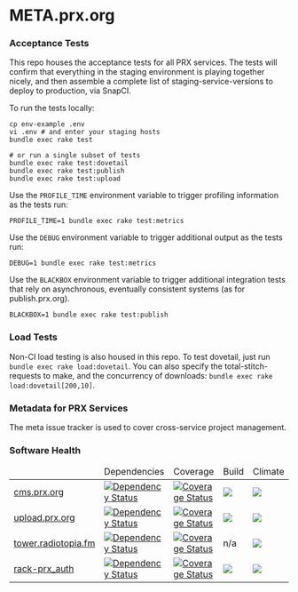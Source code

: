 # META.prx.org

### Acceptance Tests

This repo houses the acceptance tests for all PRX services.  The tests will confirm that everything in the staging environment is playing together nicely, and then assemble a complete list of staging-service-versions to deploy to production, via SnapCI.

To run the tests locally:

```
cp env-example .env
vi .env # and enter your staging hosts
bundle exec rake test

# or run a single subset of tests
bundle exec rake test:dovetail
bundle exec rake test:publish
bundle exec rake test:upload
```

Use the `PROFILE_TIME` environment variable to trigger profiling information as the tests run:
```
PROFILE_TIME=1 bundle exec rake test:metrics
```

Use the `DEBUG` environment variable to trigger additional output as the tests run:
```
DEBUG=1 bundle exec rake test:metrics
```

Use the `BLACKBOX` environment variable to trigger additional integration tests that rely
on asynchronous, eventually consistent systems (as for publish.prx.org).
```
BLACKBOX=1 bundle exec rake test:publish
```

### Load Tests

Non-CI load testing is also housed in this repo.  To test dovetail, just run `bundle exec rake load:dovetail`.  You can also specify the total-stitch-requests to make, and the concurrency of downloads: `bundle exec rake load:dovetail[200,10]`.

### Metadata for PRX Services

The meta issue tracker is used to cover cross-service project management.

### Software Health

<table>
<thead>
<tr>
<td></td>
<td>Dependencies</td>
<td>Coverage</td>
<td>Build</td>
<td>Climate</td>
</tr>    
</thead>
<tbody>
<tr>
<td><a href="https://github.com/PRX/cms.prx.org">cms.prx.org</a></td>
<td><a href='https://gemnasium.com/PRX/cms.prx.org'><img src="https://gemnasium.com/PRX/cms.prx.org.svg" alt="Dependency Status" /></a>
</td>
<td><a href='https://coveralls.io/r/PRX/cms.prx.org?branch=master'><img src='https://coveralls.io/repos/PRX/cms.prx.org/badge.svg?branch=master' alt='Coverage Status' /></a></td>
<td><a href="https://travis-ci.org/PRX/cms.prx.org"><img src="https://travis-ci.org/PRX/cms.prx.org.svg?branch=master" /></a></td>
<td><a href="https://codeclimate.com/github/PRX/cms.prx.org"><img src="https://codeclimate.com/github/PRX/cms.prx.org/badges/gpa.svg" /></a></td>
</tr>

<tr>
<td><a href="https://github.com/PRX/upload.prx.org">upload.prx.org</a></td>
<td><a href='https://gemnasium.com/PRX/upload.prx.org'><img src="https://gemnasium.com/PRX/upload.prx.org.svg" alt="Dependency Status" /></a>
</td>
<td><a href='https://coveralls.io/r/PRX/upload.prx.org?branch=master'><img src='https://coveralls.io/repos/PRX/upload.prx.org/badge.svg?branch=master' alt='Coverage Status' /></a></td>
<td><a href="https://travis-ci.org/PRX/upload.prx.org"><img src="https://travis-ci.org/PRX/upload.prx.org.svg?branch=master" /></a></td>
<td><a href="https://codeclimate.com/github/PRX/upload.prx.org"><img src="https://codeclimate.com/github/PRX/upload.prx.org/badges/gpa.svg" /></a></td>
</tr>

<tr>
<td><a href="https://github.com/PRX/tower.radiotopia.fm">tower.radiotopia.fm</a></td>
<td><a href='https://gemnasium.com/PRX/tower.radiotopia.fm'><img src="https://gemnasium.com/PRX/tower.radiotopia.fm.svg" alt="Dependency Status" /></a></a>
</td>
<td><a href='https://coveralls.io/r/PRX/tower.radiotopia.fm?branch=master'><img src='https://coveralls.io/repos/PRX/tower.radiotopia.fm/badge.svg?branch=master' alt='Coverage Status' /></a></td>
<td> n/a <a href="https://travis-ci.org/PRX/tower.radiotopia.fm"><!--<img src="https://travis-ci.org/PRX/tower.radiotopia.fm.svg?branch=master" />--></a></td>
<td><a href="https://codeclimate.com/github/PRX/tower.radiotopia.fm"><img src="https://codeclimate.com/github/PRX/tower.radiotopia.fm/badges/gpa.svg" /></a></td>
</tr>

<tr>
<td><a href="https://github.com/PRX/rack-prx_auth">rack-prx_auth</a></td>
<td><a href='https://gemnasium.com/PRX/rack-prx_auth'><img src="https://gemnasium.com/PRX/rack-prx_auth.svg" alt="Dependency Status" /></a></a>
</td>
<td><a href='https://coveralls.io/r/PRX/rack-prx_auth?branch=master'><img src='https://coveralls.io/repos/PRX/rack-prx_auth/badge.svg?branch=master' alt='Coverage Status' /></a></td>
<td><a href="https://travis-ci.org/PRX/rack-prx_auth"><img src="https://travis-ci.org/PRX/rack-prx_auth.svg?branch=master" /></a></td>
<td><a href="https://codeclimate.com/github/PRX/rack-prx_auth"><img src="https://codeclimate.com/github/PRX/rack-prx_auth/badges/gpa.svg" /></a></td>
</tr>
</tbody>
</table>

